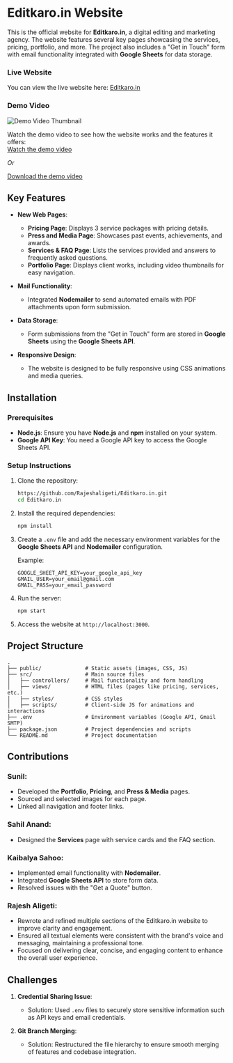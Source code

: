 
# Editkaro.in Website

This is the official website for **Editkaro.in**, a digital editing and marketing agency. The website features several key pages showcasing the services, pricing, portfolio, and more. The project also includes a "Get in Touch" form with email functionality integrated with **Google Sheets** for data storage.

### Live Website
You can view the live website here: [Editkaro.in](https://web-project-xnt2.onrender.com/)

### Demo Video
![Demo Video Thumbnail](thumbnail_image.jpg) 

Watch the demo video to see how the website works and the features it offers:  
[Watch the demo video]([https://drive.google.com/your_video_link](https://drive.google.com/file/d/1FXLSFXCd38FyyCEeg2UzZr5KYNPa-ass/view?usp=sharing))  

*Or*  

[Download the demo video]([https://drive.google.com/your_video_link](https://drive.google.com/file/d/1FXLSFXCd38FyyCEeg2UzZr5KYNPa-ass/view?usp=sharing))  

## Key Features

- **New Web Pages**:
  - **Pricing Page**: Displays 3 service packages with pricing details.
  - **Press and Media Page**: Showcases past events, achievements, and awards.
  - **Services & FAQ Page**: Lists the services provided and answers to frequently asked questions.
  - **Portfolio Page**: Displays client works, including video thumbnails for easy navigation.
  
- **Mail Functionality**:
  - Integrated **Nodemailer** to send automated emails with PDF attachments upon form submission.

- **Data Storage**:
  - Form submissions from the "Get in Touch" form are stored in **Google Sheets** using the **Google Sheets API**.

- **Responsive Design**:
  - The website is designed to be fully responsive using CSS animations and media queries.

## Installation

### Prerequisites

- **Node.js**: Ensure you have **Node.js** and **npm** installed on your system.
- **Google API Key**: You need a Google API key to access the Google Sheets API.

### Setup Instructions

1. Clone the repository:

   ```bash
   https://github.com/Rajeshaligeti/Editkaro.in.git
   cd Editkaro.in
   ```

2. Install the required dependencies:

   ```bash
   npm install
   ```

3. Create a `.env` file and add the necessary environment variables for the **Google Sheets API** and **Nodemailer** configuration.

   Example:

   ```env
   GOOGLE_SHEET_API_KEY=your_google_api_key
   GMAIL_USER=your_email@gmail.com
   GMAIL_PASS=your_email_password
   ```

4. Run the server:

   ```bash
   npm start
   ```

5. Access the website at `http://localhost:3000`.

## Project Structure

```
.
├── public/              # Static assets (images, CSS, JS)
├── src/                 # Main source files
│   ├── controllers/     # Mail functionality and form handling
│   ├── views/           # HTML files (pages like pricing, services, etc.)
│   ├── styles/          # CSS styles
│   ├── scripts/         # Client-side JS for animations and interactions
├── .env                 # Environment variables (Google API, Gmail SMTP)
├── package.json         # Project dependencies and scripts
└── README.md            # Project documentation
```

## Contributions

### Sunil:
- Developed the **Portfolio**, **Pricing**, and **Press & Media** pages.
- Sourced and selected images for each page.
- Linked all navigation and footer links.

### Sahil Anand:
- Designed the **Services** page with service cards and the FAQ section.

### Kaibalya Sahoo:
- Implemented email functionality with **Nodemailer**.
- Integrated **Google Sheets API** to store form data.
- Resolved issues with the "Get a Quote" button.

### Rajesh Aligeti:
- Rewrote and refined multiple sections of the Editkaro.in website to improve clarity and engagement.
- Ensured all textual elements were consistent with the brand's voice and messaging, maintaining a professional tone.
- Focused on delivering clear, concise, and engaging content to enhance the overall user experience.

## Challenges

1. **Credential Sharing Issue**:
   - Solution: Used `.env` files to securely store sensitive information such as API keys and email credentials.

2. **Git Branch Merging**:
   - Solution: Restructured the file hierarchy to ensure smooth merging of features and codebase integration.

